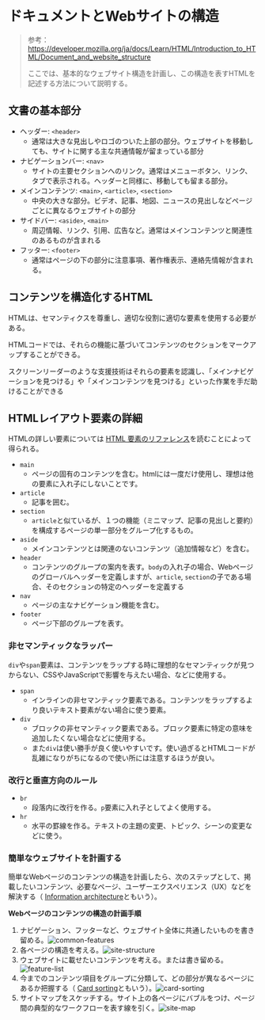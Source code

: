 # ドキュメントとWebサイトの構造

> 参考：https://developer.mozilla.org/ja/docs/Learn/HTML/Introduction_to_HTML/Document_and_website_structure
>
> ここでは、基本的なウェブサイト構造を計画し、この構造を表すHTMLを記述する方法について説明する。

## 文書の基本部分

- ヘッダー: `<header>`
  - 通常は大きな見出しやロゴのついた上部の部分。ウェブサイトを移動しても、サイトに関する主な共通情報が留まっている部分
- ナビゲーションバー: `<nav>`
  - サイトの主要セクションへのリンク。通常はメニューボタン、リンク、タブで表示される。ヘッダーと同様に、移動しても留まる部分。
- メインコンテンツ: `<main>`, `<article>`, `<section>`
  - 中央の大きな部分。ビデオ、記事、地図、ニュースの見出しなどページごとに異なるウェブサイトの部分
- サイドバー: `<aside>`, `<main>`
  - 周辺情報、リンク、引用、広告など。通常はメインコンテンツと関連性のあるものが含まれる
- フッター: `<footer>`
  - 通常はページの下の部分に注意事項、著作権表示、連絡先情報が含まれる。

## コンテンツを構造化するHTML

HTMLは、セマンティクスを尊重し、適切な役割に適切な要素を使用する必要がある。

HTMLコードでは、それらの機能に基づいてコンテンツのセクションをマークアップすることができる。

スクリーンリーダーのような支援技術はそれらの要素を認識し、「メインナビゲーションを見つける」や「メインコンテンツを見つける」といった作業を手だ助けることができる

## HTMLレイアウト要素の詳細

HTMLの詳しい要素については [HTML 要素のリファレンス](https://developer.mozilla.org/ja/docs/Web/HTML/Element#inline_text_semantics)を読むことによって得られる。

- `main`
  - ページの固有のコンテンツを含む。htmlには一度だけ使用し、理想は他の要素に入れ子にしないことです。
- `article`
  - 記事を囲む。
- `section`
  - `article`と似ているが、１つの機能（ミニマップ、記事の見出しと要約）を構成するページの単一部分をグループ化するもの。
- `aside`
  - メインコンテンツとは関連のないコンテンツ（追加情報など）を含む。
- `header`
  - コンテンツのグループの案内を表す。`body`の入れ子の場合、Webページのグローバルヘッダーを定義しますが、`article`, `section`の子である場合、そのセクションの特定のヘッダーを定義する
- `nav`
  - ページの主なナビゲーション機能を含む。
- `footer`
  - ページ下部のグループを表す。

### 非セマンティックなラッパー

`div`や`span`要素は、コンテンツをラップする時に理想的なセマンティックが見つからない、CSSやJavaScriptで影響を与えたい場合、などに使用する。

- `span`
  - インラインの非セマンティック要素である。コンテンツをラップするより良いテキスト要素がない場合に使う要素。
- `div`
  - ブロックの非セマンティック要素である。ブロック要素に特定の意味を追加したくない場合などに使用する。
  - また`div`は使い勝手が良く使いやすいです。使い過ぎるとHTMLコードが乱雑になりがちになるので使い所には注意するほうが良い。

### 改行と垂直方向のルール

- `br`
  - 段落内に改行を作る。`p`要素に入れ子としてよく使用する。
- `hr`
  - 水平の罫線を作る。テキストの主題の変更、トピック、シーンの変更などに使う。

### 簡単なウェブサイトを計画する

簡単なWebページのコンテンツの構造を計画したら、次のステップとして、掲載したいコンテンツ、必要なページ、ユーザーエクスペリエンス（UX）などを解決する（ [Information architecture](https://developer.mozilla.org/ja/docs/Glossary/Information_architecture)ともいう）。

**Webページのコンテンツの構造の計画手順**

1. ナビゲーション、フッターなど、ウェブサイト全体に共通したいものを書き留める。![common-features](https://mdn.mozillademos.org/files/12423/common-features.png)
2. 各ページの構造を考える。![site-structure](https://mdn.mozillademos.org/files/12429/site-structure.png)
3. ウェブサイトに載せたいコンテンツを考える。または書き留める。![feature-list](https://mdn.mozillademos.org/files/12425/feature-list.png)
4. 今までのコンテンツ項目をグループに分類して、どの部分が異なるページにあるか把握する（ [Card sorting](https://developer.mozilla.org/ja/docs/Glossary/Card_sorting)ともいう）。![card-sorting](https://mdn.mozillademos.org/files/12421/card-sorting.png)
5. サイトマップをスケッチする。サイト上の各ページにバブルをつけ、ページ間の典型的なワークフローを表す線を引く。![site-map](https://mdn.mozillademos.org/files/12427/site-map.png)
